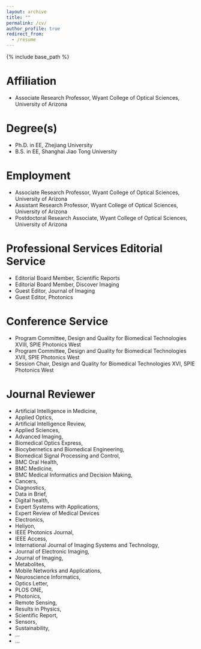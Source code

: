 ```yaml
---
layout: archive
title: ""
permalink: /cv/
author_profile: true
redirect_from:
  - /resume
---
```


{% include base_path %}

###

Affiliation
======
* Associate Research Professor, Wyant College of Optical Sciences, University of Arizona

Degree(s)
======
* Ph.D. in EE, Zhejiang University
* B.S. in EE, Shanghai Jiao Tong University

Employment
======
* Associate Research Professor, Wyant College of Optical Sciences, University of Arizona
* Assistant Research Professor, Wyant College of Optical Sciences, University of Arizona
* Postdoctoral Research Associate, Wyant College of Optical Sciences, University of Arizona

Professional Services
Editorial Service
======
* Editorial Board Member, Scientific Reports
* Editorial Board Member, Discover Imaging
* Guest Editor, Journal of Imaging
* Guest Editor, Photonics

Conference Service
======
* Program Committee, Design and Quality for Biomedical Technologies XVIII, SPIE Photonics West
* Program Committee, Design and Quality for Biomedical Technologies XVII, SPIE Photonics West
* Session Chair, Design and Quality for Biomedical Technologies XVI, SPIE Photonics West
  
Journal Reviewer
======
*   Artificial Intelligence in Medicine, 
*   Applied Optics,
*   Artificial Intelligence Review,
*   Applied Sciences,
*   Advanced Imaging,
*   Biomedical Optics Express,
*   Biocybernetics and Biomedical Engineering,
*   Biomedical Signal Processing and Control,
*   BMC Oral Health,
*   BMC Medicine,
*   BMC Medical Informatics and Decision Making, 
*   Cancers,
*   Diagnostics,
*   Data in Brief,
*   Digital health,
*   Expert Systems with Applications,
*   Expert Review of Medical Devices
*   Electronics, 
*   Heliyon,
*   IEEE Photonics Journal,
*   IEEE Access,
*   International Journal of Imaging Systems and Technology, 
*   Journal of Electronic Imaging,
*   Journal of Imaging,
*   Metabolites,
*   Mobile Networks and Applications,
*   Neuroscience Informatics,
*   Optics Letter,
*   PLOS ONE,
*   Photonics,
*   Remote Sensing,
*   Results in Physics, 
*   Scientific Report,
*   Sensors,
*   Sustainability, 
*   ...
*   ...
